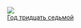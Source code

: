 ![](/books/prose_history/Аркадий%20Стругацкий/Год%20тридцать%20седьмой.jpg)  
[Год тридцать седьмой](/books/prose_history/Аркадий%20Стругацкий/Год%20тридцать%20седьмой)